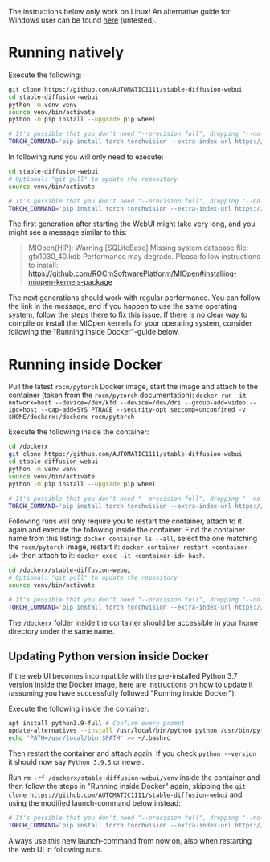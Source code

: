 The instructions below only work on Linux! An alternative guide for Windows user can be found [here](https://rentry.org/ayymd-stable-diffustion-v1_4-guide) (untested).

# Running natively

Execute the following:

```bash
git clone https://github.com/AUTOMATIC1111/stable-diffusion-webui
cd stable-diffusion-webui
python -m venv venv
source venv/bin/activate
python -m pip install --upgrade pip wheel

# It's possible that you don't need "--precision full", dropping "--no-half" however crashes my drivers
TORCH_COMMAND='pip install torch torchvision --extra-index-url https://download.pytorch.org/whl/rocm5.1.1' python launch.py --precision full --no-half
```

In following runs you will only need to execute:
```bash
cd stable-diffusion-webui
# Optional: "git pull" to update the repository
source venv/bin/activate

# It's possible that you don't need "--precision full", dropping "--no-half" however crashes my drivers
TORCH_COMMAND='pip install torch torchvision --extra-index-url https://download.pytorch.org/whl/rocm5.1.1' python launch.py --precision full --no-half
```

The first generation after starting the WebUI might take very long, and you might see a message similar to this: 
> MIOpen(HIP): Warning [SQLiteBase] Missing system database file: gfx1030_40.kdb Performance may degrade. Please follow
> instructions to install: https://github.com/ROCmSoftwarePlatform/MIOpen#installing-miopen-kernels-package

The next generations should work with regular performance. You can follow the link in the message, and if you happen
to use the same operating system, follow the steps there to fix this issue. If there is no clear way to compile or
install the MIOpen kernels for your operating system, consider following the "Running inside Docker"-guide below.



# Running inside Docker
Pull the latest `rocm/pytorch` Docker image, start the image and attach to the container (taken from the `rocm/pytorch`
documentation): `docker run -it --network=host --device=/dev/kfd --device=/dev/dri --group-add=video --ipc=host
--cap-add=SYS_PTRACE --security-opt seccomp=unconfined -v $HOME/dockerx:/dockerx rocm/pytorch`

Execute the following inside the container:
```bash
cd /dockerx
git clone https://github.com/AUTOMATIC1111/stable-diffusion-webui
cd stable-diffusion-webui
python -m venv venv
source venv/bin/activate
python -m pip install --upgrade pip wheel

# It's possible that you don't need "--precision full", dropping "--no-half" however crashes my drivers
TORCH_COMMAND='pip install torch torchvision --extra-index-url https://download.pytorch.org/whl/rocm5.1.1' REQS_FILE='requirements.txt' python launch.py --precision full --no-half
```

Following runs will only require you to restart the container, attach to it again and execute the following inside the
container: Find the container name from this listing: `docker container ls --all`, select the one matching the
`rocm/pytorch` image, restart it: `docker container restart <container-id>` then attach to it: `docker exec -it
<container-id> bash`.

```bash
cd /dockerx/stable-diffusion-webui
# Optional: "git pull" to update the repository
source venv/bin/activate

# It's possible that you don't need "--precision full", dropping "--no-half" however crashes my drivers
TORCH_COMMAND='pip install torch torchvision --extra-index-url https://download.pytorch.org/whl/rocm5.1.1' REQS_FILE='requirements.txt' python launch.py --precision full --no-half
```

The `/dockerx` folder inside the container should be accessible in your home directory under the same name.

## Updating Python version inside Docker
If the web UI becomes incompatible with the pre-installed Python 3.7 version inside the Docker image, here are
instructions on how to update it (assuming you have successfully followed "Running inside Docker"):

Execute the following inside the container:
```bash
apt install python3.9-full # Confirm every prompt
update-alternatives --install /usr/local/bin/python python /usr/bin/python3.9 1
echo 'PATH=/usr/local/bin:$PATH' >> ~/.bashrc
```

Then restart the container and attach again. If you check `python --version` it should now say `Python 3.9.5` or newer.

Run `rm -rf /dockerx/stable-diffusion-webui/venv` inside the container and then follow the steps in "Running inside
Docker" again, skipping the `git clone https://github.com/AUTOMATIC1111/stable-diffusion-webui` and using the modified
launch-command below instead:

```bash
# It's possible that you don't need "--precision full", dropping "--no-half" however crashes my drivers
TORCH_COMMAND='pip install torch torchvision --extra-index-url https://download.pytorch.org/whl/rocm5.1.1' python launch.py --precision full --no-half
```

Always use this new launch-command from now on, also when restarting the web UI in following runs.